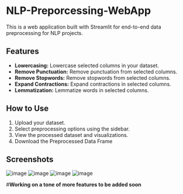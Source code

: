 # NLP-Preporcessing-WebApp

This is a web application built with Streamlit for end-to-end data preprocessing for NLP projects.

## Features

- **Lowercasing:** Lowercase selected columns in your dataset.
- **Remove Punctuation:** Remove punctuation from selected columns.
- **Remove Stopwords:** Remove stopwords from selected columns.
- **Expand Contractions:** Expand contractions in selected columns.
- **Lemmatization:** Lemmatize words in selected columns.
  
## How to Use

1. Upload your dataset.
2. Select preprocessing options using the sidebar.
3. View the processed dataset and visualizations.
4. Download the Preprocessed Data Frame

## Screenshots
![image](https://github.com/Asad-Khan9/NLP-Preporcessing-WebApp/assets/78179407/627b9885-a516-4671-a1e1-84e4885bc2ba)
![image](https://github.com/Asad-Khan9/NLP-Preporcessing-WebApp/assets/78179407/e72a9409-40d8-4549-8d3a-e86e381c4794)
![image](https://github.com/Asad-Khan9/NLP-Preporcessing-WebApp/assets/78179407/d819f9a9-cea9-49d1-86cd-be7a5bc9fa1b)
![image](https://github.com/Asad-Khan9/NLP-Preporcessing-WebApp/assets/78179407/4807b89a-c051-4b17-8aa3-d97b922be8f4)


#**Working on a tone of more features to be added soon**
